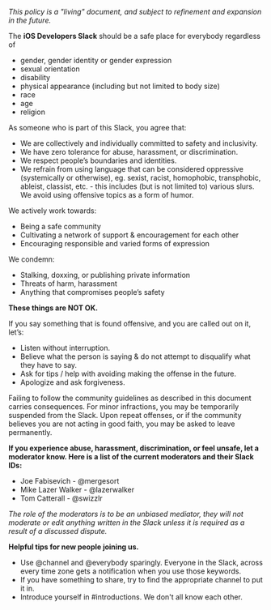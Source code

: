 *This policy is a "living" document, and subject to refinement and expansion in the future.*

The **iOS Developers Slack** should be a safe place for everybody regardless of

- gender, gender identity or gender expression 
- sexual orientation
- disability
- physical appearance (including but not limited to body size)
- race
- age
- religion

As someone who is part of this Slack, you agree that:

* We are collectively and individually committed to safety and inclusivity.
* We have zero tolerance for abuse, harassment, or discrimination.
* We respect people’s boundaries and identities.
* We refrain from using language that can be considered oppressive (systemically or otherwise), eg. sexist, racist, homophobic, transphobic, ableist, classist, etc. - this includes (but is not limited to) various slurs.
We avoid using offensive topics as a form of humor.


We actively work towards:

* Being a safe community
* Cultivating a network of support & encouragement for each other
* Encouraging responsible and varied forms of expression


We condemn:

* Stalking, doxxing, or publishing private information
* Threats of harm, harassment
* Anything that compromises people’s safety

**These things are NOT OK.**

If you say something that is found offensive, and you are called out on it, let’s:

* Listen without interruption.
* Believe what the person is saying & do not attempt to disqualify what they have to say.
* Ask for tips / help with avoiding making the offense in the future.
* Apologize and ask forgiveness.

Failing to follow the community guidelines as described in this document carries consequences. For minor infractions, you may be temporarily suspended from the Slack. Upon repeat offenses, or if the community believes you are not acting in good faith, you may be asked to leave permanently.


**If you experience abuse, harassment, discrimination, or feel unsafe, let a moderator know. Here is a list of the current moderators and their Slack IDs:**

* Joe Fabisevich - @mergesort
* Mike Lazer Walker - @lazerwalker
* Tom Catterall - @swizzlr

*The role of the moderators is to be an unbiased mediator, they will not moderate or edit anything written in the Slack unless it is required as a result of a discussed dispute.*

**Helpful tips for new people joining us.**
* Use @channel and @everybody sparingly. Everyone in the Slack, across every time zone gets a notification when you use those keywords.
* If you have something to share, try to find the appropriate channel to put it in.
* Introduce yourself in #introductions. We don't all know each other.
